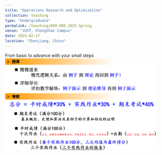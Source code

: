 ```yaml
---
title: "Operations Research and Optimization"
collection: teaching
type: "Undergraduate"
permalink: /teaching/000-ORO-2025-Spring  
venue: "JUST, ChangShan Campus"
date: 2025-02-17
location: "Zhenjiang, China"
---
```


From basic to advance with your small steps  <br/><img src='/images/Kaohcj.png'>
